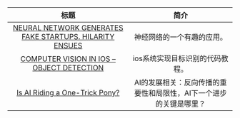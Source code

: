 |                             标题                             |                             简介                             |
| :----------------------------------------------------------: | :----------------------------------------------------------: |
| [NEURAL NETWORK GENERATES FAKE STARTUPS. HILARITY ENSUES](https://www.topbots.com/recurrent-neural-network-generates-startup-names-hilarity-ensues/?from=hackcv&hmsr=hackcv.com&utm_medium=hackcv.com&utm_source=hackcv.com) |                  神经网络的一个有趣的应用。                  |
| [COMPUTER VISION IN IOS – OBJECT DETECTION](https://sriraghu.com/2017/07/12/computer-vision-in-ios-object-detection/?from=hackcv&hmsr=hackcv.com&utm_medium=hackcv.com&utm_source=hackcv.com) |               ios系统实现目标识别的代码教程。                |
| [Is AI Riding a One-Trick Pony?](https://www.technologyreview.com/s/608911/is-ai-riding-a-one-trick-pony/?from=hackcv&hmsr=hackcv.com&utm_medium=hackcv.com&utm_source=hackcv.com) | AI的发展相关：反向传播的重要性和局限性，AI下一个进步的关键是哪里？ |

